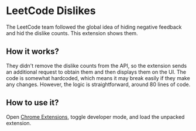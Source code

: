 # LeetCode Dislikes

The LeetCode team followed the global idea of hiding negative feedback and hid the dislike counts. This extension shows them.

## How it works?

They didn't remove the dislike counts from the API, so the extension sends an additional request to obtain them and then displays them on the UI.
The code is somewhat hardcoded, which means it may break easily if they make any changes.
However, the logic is straightforward, around 80 lines of code.

## How to use it?

Open [Chrome Extensions](chrome://extensions/), toggle developer mode, and load the unpacked extension.